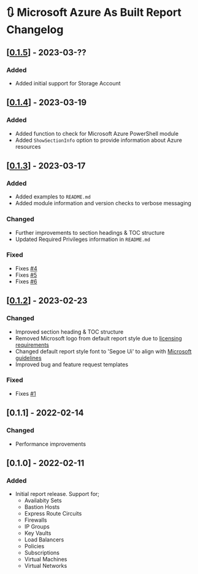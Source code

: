 # :arrows_clockwise: Microsoft Azure As Built Report Changelog

## [[0.1.5](https://github.com/AsBuiltReport/AsBuiltReport.Microsoft.Azure/releases/tag/v0.1.5)] - 2023-03-??

### Added
* Added initial support for Storage Account

## [[0.1.4](https://github.com/AsBuiltReport/AsBuiltReport.Microsoft.Azure/releases/tag/v0.1.4)] - 2023-03-19

### Added
* Added function to check for Microsoft Azure PowerShell module
* Added `ShowSectionInfo` option to provide information about Azure resources

## [[0.1.3](https://github.com/AsBuiltReport/AsBuiltReport.Microsoft.Azure/releases/tag/v0.1.3)] - 2023-03-17

### Added
* Added examples to `README.md`
* Added module information and version checks to verbose messaging
### Changed
* Further improvements to section headings & TOC structure
* Updated Required Privileges information in `README.md`

### Fixed
* Fixes [#4](https://github.com/AsBuiltReport/AsBuiltReport.Microsoft.Azure/issues/4)
* Fixes [#5](https://github.com/AsBuiltReport/AsBuiltReport.Microsoft.Azure/issues/5)
* Fixes [#6](https://github.com/AsBuiltReport/AsBuiltReport.Microsoft.Azure/issues/6)

## [[0.1.2](https://github.com/AsBuiltReport/AsBuiltReport.Microsoft.Azure/releases/tag/v0.1.2)] - 2023-02-23

### Changed
* Improved section heading & TOC structure
* Removed Microsoft logo from default report style due to [licensing requirements](https://www.microsoft.com/en-us/legal/intellectualproperty/trademarks)
* Changed default report style font to 'Segoe Ui' to align with [Microsoft guidelines](https://learn.microsoft.com/en-us/style-guide/a-z-word-list-term-collections/f/font-font-style)
* Improved bug and feature request templates

### Fixed
* Fixes [#1](https://github.com/AsBuiltReport/AsBuiltReport.Microsoft.Azure/issues/1)

## [0.1.1] - 2022-02-14

### Changed
* Performance improvements

## [0.1.0] - 2022-02-11

### Added
* Initial report release. Support for;
    * Availabity Sets
    * Bastion Hosts
    * Express Route Circuits
    * Firewalls
    * IP Groups
    * Key Vaults
    * Load Balancers
    * Policies
    * Subscriptions
    * Virtual Machines
    * Virtual Networks


